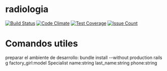 # radiologia
[![Build Status](https://travis-ci.org/ernezto/radiologia.svg)](https://travis-ci.org/ernezto/radiologia)
[![Code Climate](https://codeclimate.com/github/ernezto/radiologia/badges/gpa.svg)](https://codeclimate.com/github/ernezto/radiologia)
[![Test Coverage](https://codeclimate.com/github/ernezto/radiologia/badges/coverage.svg)](https://codeclimate.com/github/ernezto/radiologia/coverage)
[![Issue Count](https://codeclimate.com/github/ernezto/radiologia/badges/issue_count.svg)](https://codeclimate.com/github/ernezto/radiologia)

# Comandos utiles
preparar el ambiente de desarrollo:
bundle install --without production
rails g factory_girl:model Specialist name:string last_name:string phone:string

